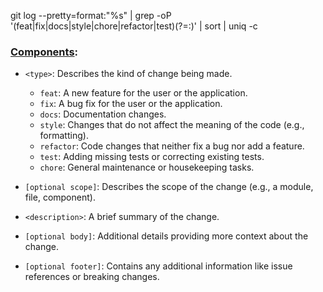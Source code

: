 git log --pretty=format:"%s" | grep -oP '(feat|fix|docs|style|chore|refactor|test)(?=:)' | sort | uniq -c
### [Components](https://www.conventionalcommits.org/en/v1.0.0/):
- `<type>`: Describes the kind of change being made.
  - `feat`: A new feature for the user or the application.
  - `fix`: A bug fix for the user or the application.
  - `docs`: Documentation changes.
  - `style`: Changes that do not affect the meaning of the code (e.g., formatting).
  - `refactor`: Code changes that neither fix a bug nor add a feature.
  - `test`: Adding missing tests or correcting existing tests.
  - `chore`: General maintenance or housekeeping tasks.

- `[optional scope]`: Describes the scope of the change (e.g., a module, file, component).

- `<description>`: A brief summary of the change.

- `[optional body]`: Additional details providing more context about the change.

- `[optional footer]`: Contains any additional information like issue references or breaking changes.
